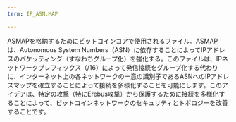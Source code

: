 ```yaml
---
term: IP_ASN.MAP

---
```

ASMAPを格納するためにビットコインコアで使用されるファイル。ASMAPは、Autonomous System Numbers（ASN）に依存することによってIPアドレスのバケッティング（すなわちグループ化）を強化する。このファイルは、IPネットワークプレフィックス（/16）によって発信接続をグループ化する代わりに、インターネット上の各ネットワークの一意の識別子であるASNへのIPアドレスマップを確立することによって接続を多様化することを可能にします。このアイデアは、特定の攻撃（特にErebus攻撃）から保護するために接続を多様化することによって、ビットコインネットワークのセキュリティとトポロジーを改善することです。
